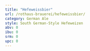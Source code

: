 ```yaml
---
title: "Hefeweissbier"
url: /rothaus-brauerei/hefeweissbier/
category: German Ale
style: South German-Style Hefeweizen
abv: 0
ibu: 0
srm: 0
upc: 0
---
```


